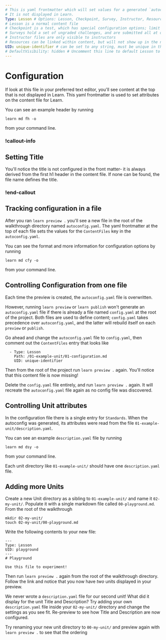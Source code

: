 ```yaml
---
# This is yaml frontmatter which will set values for a generated `autoconfig.yaml` file
# It is not displayed in Learn.
Type: Lesson # Options: Lesson, Checkpoint, Survey, Instructor, Resource
# Lesson is a normal content file
# Checkpoint is a test, which has special configuration options; limit one per unit
# Surveys hold a set of ungraded challenges, and are submitted all at once
# Instructor files are only visible to instructors
# Resources can be linked within content, but will not show up in the navigation side bar
UID: unique-identifier # can be set to any string, must be unique in the repository
# DefaultVisibility: hidden # Uncomment this line to default Lesson to hidden when used
---
```


# Configuration

If look at this file in your preferred text editor, you'll see content at the top that is not displayed in Learn. This yaml frontmatter is used to set attributes on the content file for Learn.

You can see an example header by running
```
learn md fh -o
```
from your command line.

### !callout-info

## Setting Title

You'll notice the title is not configured in the front matter- it is always derived from the first h1 header in the content file. If none can be found, the file name defines the title.

### !end-callout

## Tracking configuration in a file

After you ran `learn preview .` you'll see a new file in the root of the walkthrough directory named `autoconfig.yaml`. The yaml frontmatter at the top of each file sets the values for the `ContentFiles` key in the `autoconfig.yaml`.

You can see the format and more information for configuration options by running
```
learn md cfy -o
```
from your command line.

## Controlling Configuration from one file

Each time the preview is created, the `autoconfig.yaml` file is overwritten.

However, running `learn preview` or `learn publish` won't generate an `autoconfig.yaml` file if there is already a file named `config.yaml` at the root of the project. Both files are used to define content; `config.yaml` takes precedence over `autoconfig.yaml`, and the latter will rebuild itself on each `preview` or `publish`.

Go ahead and change the `autoconfig.yaml` file to `config.yaml`, then comment out the `ContentFiles` entry that looks like
```
  - Type: Lesson
    Path: /01-example-unit/01-configuration.md
    UID: unique-identifier
```
Then from the root of the project run `learn preview .` again. You'll notice that this content file is now missing!

Delete the `config.yaml` file entirely, and run `learn preview .` again. It will recreate the `autoconfig.yaml` file again as no config file was discovered.

## Controlling Unit attributes

In the configuration file there is a single entry for `Standards`. When the autoconfig was generated, its attributes were read from the file `01-example-unit/description.yaml`.

You can see an example `description.yaml` file by running
```
learn md dsy -o
```
from your command line.

Each unit directory like `01-example-unit/` should have one `description.yaml` file.

## Adding more Units

Create a new Unit directory as a sibling to `01-example-unit/` and name it `02-my-unit/`. Populate it with a single markdown file called `00-playground.md`. From the root of the walkthrough

```
mkdir 02-my-unit/
touch 02-my-unit/00-playground.md
```

Write the following contents to your new file:

```
---
Type: Lesson
UID: playground
---
# Playground

Use this file to experiment!
```

Then run `learn preview .` again from the root of the walkthrough directory. Follow the link and notice that you now have _two_ units displayed in your preview.

We never wrote a `description.yaml` file for our second unit! What did it display for the unit Title and Description? Try adding your own `description.yaml` file inside your `02-my-unit/` directory and change the settings as you see fit. Re-preview to see how Title and Description are now configured.

Try renaming your new unit directory to `00-my-unit/` and preview again with `learn preview .` to see that the ordering 
